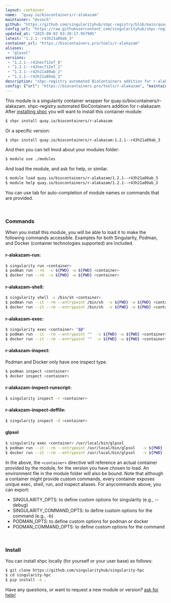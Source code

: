 ```yaml
---
layout: container
name:  "quay.io/biocontainers/r-alakazam"
maintainer: "@vsoch"
github: "https://github.com/singularityhub/shpc-registry/blob/main/quay.io/biocontainers/r-alakazam/container.yaml"
config_url: "https://raw.githubusercontent.com/singularityhub/shpc-registry/main/quay.io/biocontainers/r-alakazam/container.yaml"
updated_at: "2025-09-03 03:30:17.957905"
latest: "1.2.1--r43h21a89ab_3"
container_url: "https://biocontainers.pro/tools/r-alakazam"
aliases:
 - "glpsol"
versions:
 - "1.2.1--r41hecf12ef_0"
 - "1.2.1--r42hecf12ef_1"
 - "1.2.1--r42h21a89ab_2"
 - "1.2.1--r43h21a89ab_3"
description: "shpc-registry automated BioContainers addition for r-alakazam"
config: {"url": "https://biocontainers.pro/tools/r-alakazam", "maintainer": "@vsoch", "description": "shpc-registry automated BioContainers addition for r-alakazam", "latest": {"1.2.1--r43h21a89ab_3": "sha256:246adbb67bc97ada04fab89f3361156b6c3d57e962c4549c83dca33269e68786"}, "tags": {"1.2.1--r41hecf12ef_0": "sha256:d8374b2f940f05bc0e9286df8ce7f7463f436c3dd029e681f9d69e7856fa8945", "1.2.1--r42hecf12ef_1": "sha256:3e270ec77589d73f58116d068f29ce733319cd591817b1e275691cb1cda1986b", "1.2.1--r42h21a89ab_2": "sha256:d1e45b350c32b9bdab3cc2aa6da85fbe15dc788fe57d8308020567d7d74f8870", "1.2.1--r43h21a89ab_3": "sha256:246adbb67bc97ada04fab89f3361156b6c3d57e962c4549c83dca33269e68786"}, "docker": "quay.io/biocontainers/r-alakazam", "aliases": {"glpsol": "/usr/local/bin/glpsol"}}
---
```


This module is a singularity container wrapper for quay.io/biocontainers/r-alakazam.
shpc-registry automated BioContainers addition for r-alakazam
After [installing shpc](#install) you will want to install this container module:


```bash
$ shpc install quay.io/biocontainers/r-alakazam
```

Or a specific version:

```bash
$ shpc install quay.io/biocontainers/r-alakazam:1.2.1--r43h21a89ab_3
```

And then you can tell lmod about your modules folder:

```bash
$ module use ./modules
```

And load the module, and ask for help, or similar.

```bash
$ module load quay.io/biocontainers/r-alakazam/1.2.1--r43h21a89ab_3
$ module help quay.io/biocontainers/r-alakazam/1.2.1--r43h21a89ab_3
```

You can use tab for auto-completion of module names or commands that are provided.

<br>

### Commands

When you install this module, you will be able to load it to make the following commands accessible.
Examples for both Singularity, Podman, and Docker (container technologies supported) are included.

#### r-alakazam-run:

```bash
$ singularity run <container>
$ podman run --rm  -v ${PWD} -w ${PWD} <container>
$ docker run --rm  -v ${PWD} -w ${PWD} <container>
```

#### r-alakazam-shell:

```bash
$ singularity shell -s /bin/sh <container>
$ podman run --it --rm --entrypoint /bin/sh  -v ${PWD} -w ${PWD} <container>
$ docker run --it --rm --entrypoint /bin/sh  -v ${PWD} -w ${PWD} <container>
```

#### r-alakazam-exec:

```bash
$ singularity exec <container> "$@"
$ podman run --it --rm --entrypoint ""  -v ${PWD} -w ${PWD} <container> "$@"
$ docker run --it --rm --entrypoint ""  -v ${PWD} -w ${PWD} <container> "$@"
```

#### r-alakazam-inspect:

Podman and Docker only have one inspect type.

```bash
$ podman inspect <container>
$ docker inspect <container>
```

#### r-alakazam-inspect-runscript:

```bash
$ singularity inspect -r <container>
```

#### r-alakazam-inspect-deffile:

```bash
$ singularity inspect -d <container>
```


#### glpsol

```bash
$ singularity exec <container> /usr/local/bin/glpsol
$ podman run --it --rm --entrypoint /usr/local/bin/glpsol   -v ${PWD} -w ${PWD} <container> -c " $@"
$ docker run --it --rm --entrypoint /usr/local/bin/glpsol   -v ${PWD} -w ${PWD} <container> -c " $@"
```



In the above, the `<container>` directive will reference an actual container provided
by the module, for the version you have chosen to load. An environment file in the
module folder will also be bound. Note that although a container
might provide custom commands, every container exposes unique exec, shell, run, and
inspect aliases. For anycommands above, you can export:

 - SINGULARITY_OPTS: to define custom options for singularity (e.g., --debug)
 - SINGULARITY_COMMAND_OPTS: to define custom options for the command (e.g., -b)
 - PODMAN_OPTS: to define custom options for podman or docker
 - PODMAN_COMMAND_OPTS: to define custom options for the command

<br>

### Install

You can install shpc locally (for yourself or your user base) as follows:

```bash
$ git clone https://github.com/singularityhub/singularity-hpc
$ cd singularity-hpc
$ pip install -e .
```

Have any questions, or want to request a new module or version? [ask for help!](https://github.com/singularityhub/singularity-hpc/issues)